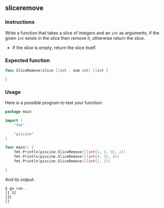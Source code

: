 ## sliceremove

### Instructions

Write a function that takes a slice of integers and an `int` as arguments, if the given `int` exists in the slice then remove it, otherwise return the slice.

- If the slice is empty, return the slice itself.

### Expected function

```go
func SliceRemove(slice []int , num int) []int {

}
```

### Usage

Here is a possible program to test your function:

```go
package main

import (
	"fmt"

	"piscine"
)

func main() {
	fmt.Println(piscine.SliceRemove([]int{1, 2, 3}, 2))
	fmt.Println(piscine.SliceRemove([]int{4, 3}, 4))
	fmt.Println(piscine.SliceRemove([]int{}, 1))

}
```

And its output:

```console
$ go run .
[1 3]
[3]
[]
```
